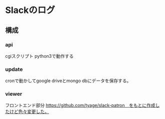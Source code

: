 # Slackのログ
## 構成

### api
cgiスクリプト python3で動作する

### update
cronで動かしてgoogle driveとmongo dbにデータを保存する。

### viewer
フロントエンド部分
https://github.com/tyage/slack-patron　をもとに作成したけど色々変更した。
